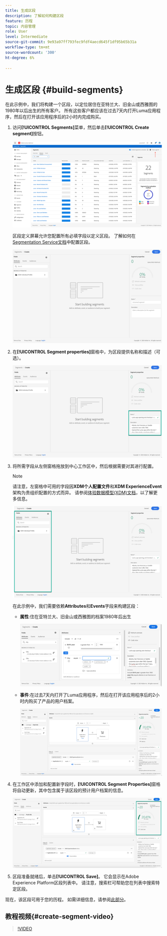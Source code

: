 ```yaml
---
title: 生成区段
description: 了解如何构建区段
feature: 历程
topic: 内容管理
role: User
level: Intermediate
source-git-commit: 9e93a97ff793fec9fdf4aecd645f1df95b65b31a
workflow-type: tm+mt
source-wordcount: '300'
ht-degree: 6%

---
```


# 生成区段 {#build-segments}

在此示例中，我们将构建一个区段，以定位居住在亚特兰大、旧金山或西雅图的1980年以后出生的所有客户。 所有这些客户都应该在过去7天内打开Luma应用程序，然后在打开该应用程序后的2小时内完成购买。

1. 访问&#x200B;**[!UICONTROL Segments]**&#x200B;菜单，然后单击&#x200B;**[!UICONTROL Create segment]**&#x200B;按钮。

   ![](../assets/create-segment.png)

   区段定义屏幕允许您配置所有必填字段以定义区段。 了解如何在[Segmentation Service文档](https://experienceleague.adobe.com/docs/experience-platform/segmentation/ui/overview.html)中配置区段。

   ![](../assets/segment-builder.png)

1. 在&#x200B;**[!UICONTROL Segment properties]**&#x200B;窗格中，为区段提供名称和描述（可选）。

   ![](../assets/segment-properties.png)

1. 将所需字段从左侧窗格拖放到中心工作区中，然后根据需要对其进行配置。

   >[!NOTE]
   >
   >请注意，左窗格中可用的字段因&#x200B;**XDM个人配置文件**&#x200B;和&#x200B;**XDM ExperienceEvent**&#x200B;架构为贵组织配置的方式而异。  请参阅[体验数据模型(XDM)文档](https://experienceleague.adobe.com/docs/experience-platform/xdm/home.html?lang=zh-Hans)，以了解更多信息。

   ![](../assets/drag-fields.png)

   在此示例中，我们需要依赖&#x200B;**Attributes**&#x200B;和&#x200B;**Events**&#x200B;字段来构建区段：

   * **属性**:住在亚特兰大、旧金山或西雅图的档案1980年后出生

      ![](../assets/add-attributes.png)

   * **事件**:在过去7天内打开了Luma应用程序，然后在打开该应用程序后的2小时内购买了产品的用户档案。

      ![](../assets/add-events.png)

1. 在工作区中添加和配置新字段时，**[!UICONTROL Segment Properties]**&#x200B;窗格将自动更新，其中包含属于该区段的预计用户档案的信息。

   ![](../assets/segment-estimate.png)

1. 区段准备就绪后，单击&#x200B;**[!UICONTROL Save]**。 它会显示在Adobe Experience Platform区段列表中。 请注意，搜索栏可帮助您在列表中搜索特定区段。

现在，该区段可用于您的历程。 如需详细信息，请参阅[此部分](../segment/about-segments.md)。

## 教程视频{#create-segment-video}

>[!VIDEO](https://video.tv.adobe.com/v/334281?quality=12)
